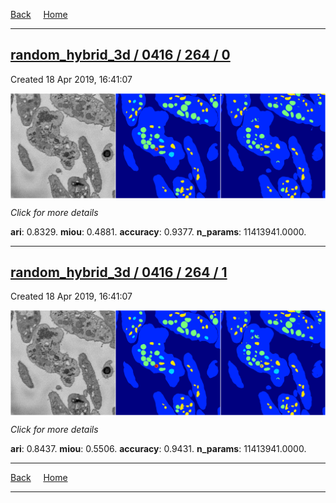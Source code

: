 
[Back](..)&nbsp;&nbsp;&nbsp;&nbsp;&nbsp;[Home](https://leapmanlab.github.io/snapshots)

---

<div class="summary"><a href="0"><h2>random_hybrid_3d / 0416 / 264 / 0</h2></a><p>Created 18 Apr 2019, 16:41:07
</p><a href="0"><img src="0/media/summary.png" align="center"></a><p>
<i>Click for more details</i>
</p></div>

**ari**: 0.8329. **miou**: 0.4881. **accuracy**: 0.9377. **n_params**: 11413941.0000. 

---

<div class="summary"><a href="1"><h2>random_hybrid_3d / 0416 / 264 / 1</h2></a><p>Created 18 Apr 2019, 16:41:07
</p><a href="1"><img src="1/media/summary.png" align="center"></a><p>
<i>Click for more details</i>
</p></div>

**ari**: 0.8437. **miou**: 0.5506. **accuracy**: 0.9431. **n_params**: 11413941.0000. 

---

[Back](..)&nbsp;&nbsp;&nbsp;&nbsp;&nbsp;[Home](https://leapmanlab.github.io/snapshots)

---